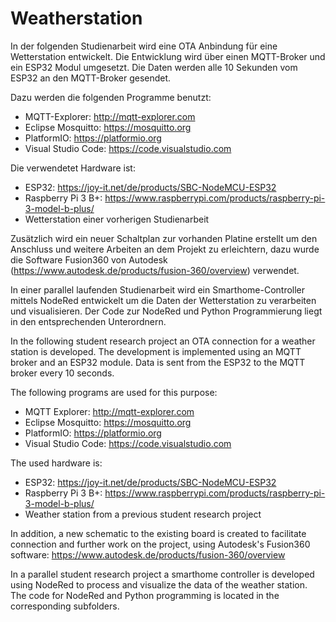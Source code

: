 # Weatherstation

In der folgenden Studienarbeit wird eine OTA Anbindung für eine Wetterstation entwickelt. 
Die Entwicklung wird über einen MQTT-Broker und ein ESP32 Modul umgesetzt. 
Die Daten werden alle 10 Sekunden vom ESP32 an den MQTT-Broker gesendet. 

Dazu werden die folgenden Programme benutzt:
- MQTT-Explorer: http://mqtt-explorer.com
- Eclipse Mosquitto: https://mosquitto.org
- PlatformIO: https://platformio.org
- Visual Studio Code: https://code.visualstudio.com

Die verwendetet Hardware ist:
- ESP32: 
https://joy-it.net/de/products/SBC-NodeMCU-ESP32
- Raspberry Pi 3 B+: 
https://www.raspberrypi.com/products/raspberry-pi-3-model-b-plus/
- Wetterstation einer vorherigen Studienarbeit

Zusätzlich wird ein neuer Schaltplan zur vorhanden Platine erstellt um den Anschluss und weitere Arbeiten an dem Projekt zu erleichtern, dazu wurde die Software Fusion360 von Autodesk (https://www.autodesk.de/products/fusion-360/overview) verwendet. 

In einer parallel laufenden Studienarbeit wird ein Smarthome-Controller mittels NodeRed entwickelt um die Daten der Wetterstation zu verarbeiten und visualisieren. 
Der Code zur NodeRed und Python Programmierung liegt in den entsprechenden Unterordnern.




In the following student research project an OTA connection for a weather station is developed. 
The development is implemented using an MQTT broker and an ESP32 module. 
Data is sent from the ESP32 to the MQTT broker every 10 seconds.

The following programs are used for this purpose:
- MQTT Explorer: http://mqtt-explorer.com
- Eclipse Mosquitto: https://mosquitto.org
- PlatformIO: https://platformio.org
- Visual Studio Code: https://code.visualstudio.com

The used hardware is:
- ESP32: 
https://joy-it.net/de/products/SBC-NodeMCU-ESP32
- Raspberry Pi 3 B+: 
https://www.raspberrypi.com/products/raspberry-pi-3-model-b-plus/
- Weather station from a previous student research project

In addition, a new schematic to the existing board is created to facilitate connection and further work on the project,
using Autodesk's Fusion360 software: https://www.autodesk.de/products/fusion-360/overview 

In a parallel student research project a smarthome controller is developed using NodeRed to process and visualize the data of the weather station.
The code for NodeRed and Python programming is located in the corresponding subfolders.

